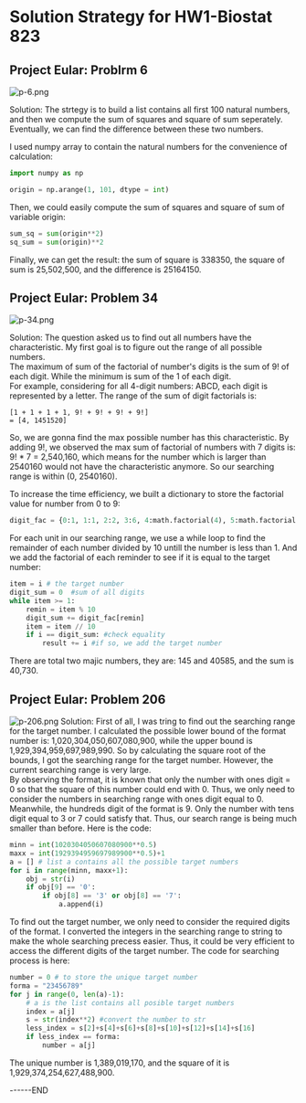 # Solution Strategy for HW1-Biostat 823

## Project Eular: Problrm 6
![p-6.png](https://i.loli.net/2021/09/02/ieLNZdy82nv6zjs.png)

Solution: The strtegy is to build a list contains all first 100 natural numbers, and then we compute the sum of squares and square of sum seperately. Eventually, we can find the difference between these two numbers.  

I used numpy array to contain the natural numbers for the convenience of calculation:
```python
import numpy as np

origin = np.arange(1, 101, dtype = int)
```

Then, we could easily compute the sum of squares and square of sum of variable origin:
```python
sum_sq = sum(origin**2)
sq_sum = sum(origin)**2
```
Finally, we can get the result: the sum of square is 338350, the square of sum is 25,502,500, and the difference is 25164150.  


## Project Eular: Problem 34
![p-34.png](https://i.loli.net/2021/09/02/Vf23IgFPnYUliwz.png)

Solution: The question asked us to find out all numbers have the characteristic. My first goal is to figure out the range of all possible numbers.  
The maximum of sum of the factorial of number's digits is the sum of 9! of each digit. While the minimum is sum of the 1 of each digit.  
For example, considering for all 4-digit numbers: ABCD, each digit is represented by a letter. The range of the sum of digit factorials is:

    [1 + 1 + 1 + 1, 9! + 9! + 9! + 9!]
    = [4, 1451520] 

So, we are gonna find the max possible number has this characteristic. By adding 9!, we observed the max sum of factorial of numbers with 7 digits is: 9! * 7 = 2,540,160, which means for the number which is larger than 2540160 would not have the characteristic anymore. So our searching range is within (0, 2540160).  

To increase the time efficiency, we built a dictionary to store the factorial value for number from 0 to 9: 
```python
digit_fac = {0:1, 1:1, 2:2, 3:6, 4:math.factorial(4), 5:math.factorial(5), 6:math.factorial(6), 7:math.factorial(7), 8:math.factorial(8), 9:math.factorial(9)}
```
For each unit in our searching range, we use a while loop to find the remainder of each number divided by 10 untill the number is less than 1. And we add the factorial of each reminder to see if it is equal to the target number:
```python
item = i # the target number
digit_sum = 0  #sum of all digits
while item >= 1: 
    remin = item % 10
    digit_sum += digit_fac[remin]
    item = item // 10
    if i == digit_sum: #check equality
        result += i #if so, we add the target number
```
There are total two majic numbers, they are: 145 and 40585, and the sum is 40,730.

## Project Eular: Problem 206
![p-206.png](https://i.loli.net/2021/09/02/YX6UfsjE1H9aC7n.png)
Solution: First of all, I was tring to find out the searching range for the target number. I calculated the possible lower bound of the format number is: 1,020,304,050,607,080,900, while the upper bound is 1,929,394,959,697,989,990. So by calculating the square root of the bounds, I got the searching range for the target number. However, the current searching range is very large.  
By observing the format, it is known that only the number with ones digit = 0 so that the square of this number could end with 0. Thus, we only need to consider the numbers in searching range with ones digit equal to 0. Meanwhile, the hundreds digit of the format is 9. Only the number with tens digit equal to 3 or 7 could satisfy that. Thus, our search range is being much smaller than before. Here is the code:
```python
minn = int(1020304050607080900**0.5)
maxx = int(1929394959697989900**0.5)+1
a = [] # list a contains all the possible target numbers
for i in range(minn, maxx+1):
    obj = str(i)
    if obj[9] == '0':
        if obj[8] == '3' or obj[8] == '7':
            a.append(i)
```
To find out the target number, we only need to consider the required digits of the format. I converted the integers in the searching range to string to make the whole searching precess easier. Thus, it could be very efficient to access the different digits of the target number. The code for searching process is here:
```python
number = 0 # to store the unique target number
forma = "23456789"
for j in range(0, len(a)-1): 
    # a is the list contains all posible target numbers    
    index = a[j]
    s = str(index**2) #convert the number to str
    less_index = s[2]+s[4]+s[6]+s[8]+s[10]+s[12]+s[14]+s[16]
    if less_index == forma:
        number = a[j]

```
The unique number is 1,389,019,170, and the square of it is 1,929,374,254,627,488,900.


------END





